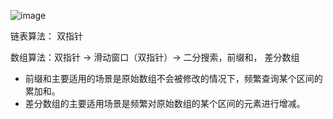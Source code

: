 ![image](https://github.com/kkkkevx/DSA2/assets/108632304/998d9ebc-362b-4877-abed-d6f4eb4fe13e)

链表算法： 双指针

数组算法：双指针 -> 滑动窗口（双指针）-> 二分搜索，前缀和， 差分数组 
  - 前缀和主要适用的场景是原始数组不会被修改的情况下，频繁查询某个区间的累加和。
  - 差分数组的主要适用场景是频繁对原始数组的某个区间的元素进行增减。
